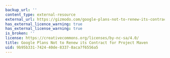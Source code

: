 ```yaml
---
backup_url: ''
content_type: external-resource
external_url: https://gizmodo.com/google-plans-not-to-renew-its-contract-for-project-mave-1826488620
has_external_licence_warning: true
has_external_license_warning: true
is_broken: ''
license: https://creativecommons.org/licenses/by-nc-sa/4.0/
title: Google Plans Not to Renew its Contract for Project Maven
uid: 9b95b331-7424-40de-8337-8aca7f6556a5
---
```

